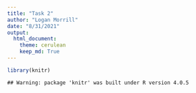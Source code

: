 ```yaml
---
title: "Task 2"
author: "Logan Morrill"
date: "8/31/2021"
output: 
  html_document:
    theme: cerulean
    keep_md: True
---
```



```r
library(knitr)
```

```
## Warning: package 'knitr' was built under R version 4.0.5
```

